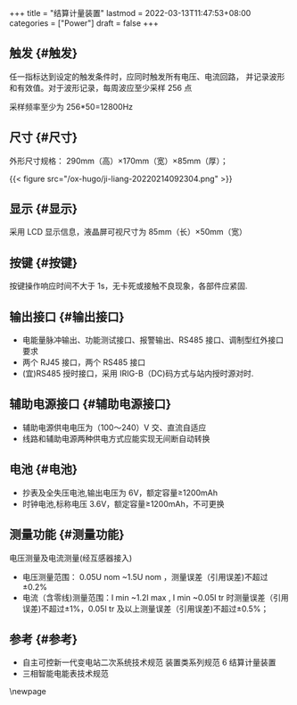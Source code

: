 +++
title = "结算计量装置"
lastmod = 2022-03-13T11:47:53+08:00
categories = ["Power"]
draft = false
+++

## 触发 {#触发}

任一指标达到设定的触发条件时，应同时触发所有电压、电流回路， 并记录波形和有效值。对于波形记录，每周波应至少采样 256 点

采样频率至少为 256\*50=12800Hz


## 尺寸 {#尺寸}

外形尺寸规格： 290mm（高）×170mm（宽）×85mm（厚）；

{{< figure src="/ox-hugo/ji-liang-20220214092304.png" >}}


## 显示 {#显示}

采用 LCD 显示信息，液晶屏可视尺寸为 85mm（长）×50mm（宽）


## 按键 {#按键}

按键操作响应时间不大于 1s，无卡死或接触不良现象，各部件应紧固.


## 输出接口 {#输出接口}

-   电能量脉冲输出、功能测试接口、报警输出、RS485 接口、调制型红外接口要求
-   两个 RJ45 接口，两个 RS485 接口
-   (宜)RS485 授时接口，采用 IRIG-B（DC)码方式与站内授时源对时.


## 辅助电源接口 {#辅助电源接口}

-   辅助电源供电电压为（100～240）V 交、直流自适应
-   线路和辅助电源两种供电方式应能实现无间断自动转换


## 电池 {#电池}

-   抄表及全失压电池,输出电压为 6V，额定容量≥1200mAh
-   时钟电池,标称电压 3.6V，额定容量≥1200mAh，不可更换


## 测量功能 {#测量功能}

电压测量及电流测量(经互感器接入)

-   电压测量范围： 0.05U nom ~1.5U nom ，测量误差（引用误差)不超过±0.2%
-   电流（含零线)测量范围：I min ~1.2I max , I min ~0.05I tr 时测量误差（引用误差)不超过±1%，0.05I tr 及以上测量误差（引用误差)不超过±0.5%；


## 参考 {#参考}

-   自主可控新一代变电站二次系统技术规范 装置类系列规范 6 结算计量装置
-   三相智能电能表技术规范

\newpage